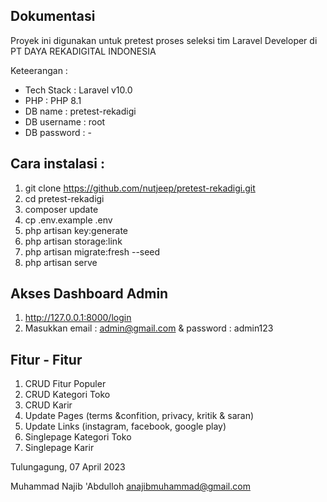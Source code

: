 ## Dokumentasi

Proyek ini digunakan untuk pretest proses seleksi tim Laravel Developer di PT DAYA REKADIGITAL INDONESIA

Keteerangan : 
- Tech Stack  : Laravel v10.0
- PHP         : PHP 8.1
- DB name     : pretest-rekadigi
- DB username : root
- DB password : -

## Cara instalasi : 
1. git clone https://github.com/nutjeep/pretest-rekadigi.git
2. cd pretest-rekadigi
3. composer update
3. cp .env.example .env
4. php artisan key:generate
5. php artisan storage:link
6. php artisan migrate:fresh --seed
7. php artisan serve

## Akses Dashboard Admin
1. http://127.0.0.1:8000/login
2. Masukkan email : admin@gmail.com & password : admin123

## Fitur - Fitur
1. CRUD Fitur Populer
2. CRUD Kategori Toko
3. CRUD Karir
3. Update Pages (terms &confition, privacy, kritik & saran)
4. Update Links (instagram, facebook, google play)
5. Singlepage Kategori Toko
6. Singlepage Karir



Tulungagung, 07 April 2023


Muhammad Najib 'Abdulloh
anajibmuhammad@gmail.com

